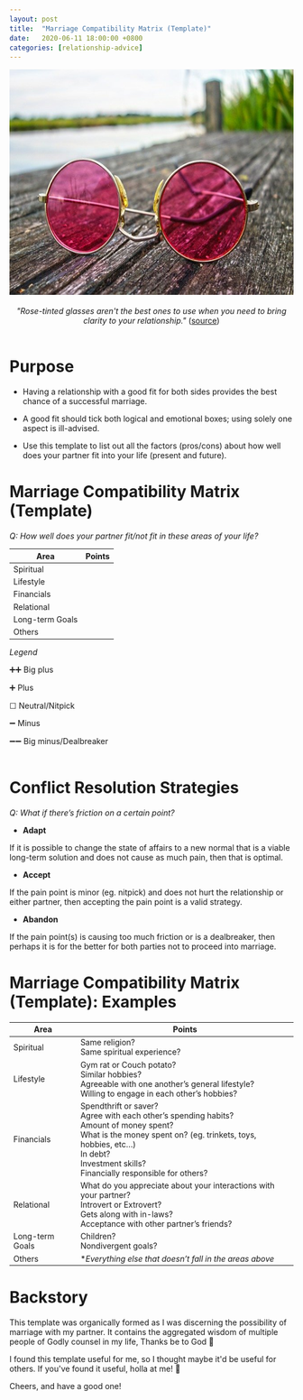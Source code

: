 ```yaml
---
layout: post
title:  "Marriage Compatibility Matrix (Template)"
date:   2020-06-11 18:00:00 +0800
categories: [relationship-advice]
---
```

<center>
<img src="/assets/2020-06-11-marriage-compat-matrix-template/glasses-3002608_640.jpg" height="400"/>
<br />
<br />
<i>"Rose-tinted glasses aren't the best ones to use when you need to bring clarity to your relationship."</i> (<a href="https://pixabay.com/photos/glasses-pink-glasses-lens-eyesight-3002608/">source</a>)
</center>
<br />

# Purpose 

- Having a relationship with a good fit for both sides provides the best chance of a successful marriage. 

- A good fit should tick both logical and emotional boxes; using solely one aspect is ill-advised.

- Use this template to list out all the factors (pros/cons) about how well does your partner fit into your life (present and future).

# Marriage Compatibility Matrix (Template) 

_Q: How well does your partner fit/not fit in these areas of your life?_

| Area            | Points |
| --------------- | ------ |
| Spiritual       |        |
| Lifestyle       |        |
| Financials      |        |
| Relational      |        |
| Long-term Goals |        |
| Others          |        |

*Legend*

➕➕ Big plus

➕ Plus

☐ Neutral/Nitpick

➖ Minus

➖➖ Big minus/Dealbreaker
<br/>
<br/>
# Conflict Resolution Strategies

_Q: What if there’s friction on a certain point?_

- **Adapt**

If it is possible to change the state of affairs to a new normal that is a viable long-term solution and does not cause as much pain, then that is optimal.

- **Accept**

If the pain point is minor (eg. nitpick) and does not hurt the relationship or either partner, then accepting the pain point is a valid strategy.

- **Abandon**

If the pain point(s) is causing too much friction or is a dealbreaker, then perhaps it is for the better for both parties not to proceed into marriage.

# Marriage Compatibility Matrix (Template): Examples

| Area            | Points                                                                                                                                                                                                                                             |
| --------------- | -------------------------------------------------------------------------------------------------------------------------------------------------------------------------------------------------------------------------------------------------- |
| Spiritual       | Same religion?<br/>Same spiritual experience?                                                                                                                                                                                                      |
| Lifestyle       | Gym rat or Couch potato?<br/>Similar hobbies?<br/>Agreeable with one another’s general lifestyle?<br/>Willing to engage in each other’s hobbies?<br/>                                                                                              |
| Financials      | Spendthrift or saver?<br/>Agree with each other’s spending habits?<br/>Amount of money spent?<br/>What is the money spent on? (eg. trinkets, toys, hobbies, etc…)<br/>In debt?<br/>Investment skills?<br/>Financially responsible for others?<br/> |
| Relational      | What do you appreciate about your interactions with your partner?<br/>Introvert or Extrovert?<br/>Gets along with in-laws?<br/>Acceptance with other partner’s friends?<br/>                                                                       |
| Long-term Goals | Children?<br/>Nondivergent goals?<br/>                                                                                                                                                                                                             |
| Others          | **Everything else that doesn’t fall in the areas above*                                                                                                                                                                                            |

# Backstory

This template was organically formed as I was discerning the possibility of marriage with my partner. It contains the aggregated wisdom of multiple people of Godly counsel in my life, Thanks be to God 🙂

I found this template useful for me, so I thought maybe it'd be useful for others. If you've found it useful, holla at me! 📢

Cheers, and have a good one!
